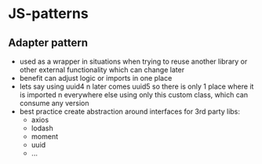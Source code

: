 # JS-patterns

## Adapter pattern

- used as a wrapper in situations when trying to reuse another library or other external functionality which can change later
- benefit can adjust logic or imports in one place
- lets say using uuid4 n later comes uuid5 so there is only 1 place where it is imported n everywhere else using only this custom class, which can consume any version
- best practice create abstraction around interfaces for 3rd party libs:
  - axios
  - lodash
  - moment
  - uuid
  - ...